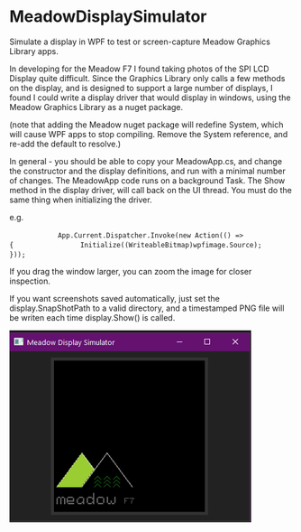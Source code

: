 # MeadowDisplaySimulator
Simulate a display in WPF to test or screen-capture Meadow Graphics Library  apps.

In developing for the Meadow F7 I found taking photos of the SPI LCD Display quite difficult.
Since the Graphics Library only calls a few methods on the display, and is designed to support a large number of displays, 
I found I could write a display driver that would display in windows, using the Meadow Graphics Library as a nuget package.

(note that adding the Meadow nuget package will redefine System, which will cause WPF apps to stop compiling. 
Remove the System reference, and re-add the default to resolve.)

In general - you should be able to copy your MeadowApp.cs, and change the constructor and the display definitions, and run with a minimal number of changes.
The MeadowApp code runs on a background Task. The Show method in the display driver, will call back on the UI thread. You must do the same thing when initializing the driver.

e.g.

`            App.Current.Dispatcher.Invoke(new Action(() =>`
`            {`
`                Initialize((WriteableBitmap)wpfimage.Source);`
`            }));`

If you drag the window larger, you can zoom the image for closer inspection.

If you want screenshots saved automatically, just set the display.SnapShotPath to a valid directory, and a timestamped PNG file will be writen each time display.Show() is called.

![Screenshot with Meadow Logo](MeadowDisplaySimulator.png)

